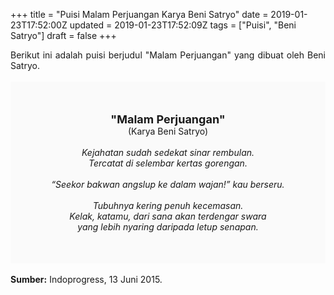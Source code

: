 +++
title = "Puisi Malam Perjuangan Karya Beni Satryo"
date = 2019-01-23T17:52:00Z
updated = 2019-01-23T17:52:09Z
tags = ["Puisi", "Beni Satryo"]
draft = false
+++

<div dir="ltr" style="text-align: left;" trbidi="on"><div dir="ltr" style="text-align: left;" trbidi="on"><div dir="ltr" style="text-align: left;" trbidi="on"><div style="text-align: justify;">Berikut ini adalah puisi berjudul "Malam Perjuangan" yang dibuat oleh Beni Satryo.</div><br /><div style="background: #FAFAFA; font-size: 14px; height: auto; margin: 0 auto; padding: 50px; text-align: center; width: auto;"><span style="font-size: 18px;"><b>"Malam Perjuangan"</b></span><br />(Karya Beni Satryo)<br /><br /><i>Kejahatan sudah sedekat sinar rembulan.<br />Tercatat di selembar kertas gorengan.<br /><br />“Seekor bakwan angslup ke dalam wajan!” kau berseru.<br /><br />Tubuhnya kering penuh kecemasan.<br />Kelak, katamu, dari sana akan terdengar swara<br />yang lebih nyaring daripada letup senapan.</i><b> </b></div></div></div><br /><div style="text-align: justify;"><b>Sumber:</b> Indoprogress, 13 Juni 2015.</div></div>
